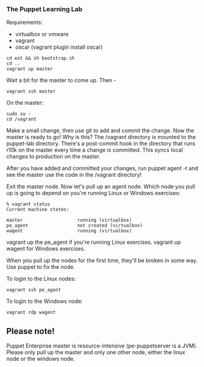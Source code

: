 ### The Puppet Learning Lab

Requirements:
* virtualbox or vmware
* vagrant
* oscar (vagrant plugin install oscar)

```
cd ext && sh bootstrap.sh
cd ..
vagrant up master
```

Wait a bit for the master to come up. Then -

```
vagrant ssh master
```

On the master:

```
sudo su -
cd /vagrant
```

Make a small change, then use git to add and commit the change. Now the master is ready to go! Why is this? The /vagrant directory is mounted to the puppet-lab directory. There's a post-commit hook in the directory that runs r10k on the master every time a change is committed. This syncs local changes to production on the master.

After you have added and committed your changes, run puppet agent -t and see the master use the code in the /vagrant directory!

Exit the master node. Now let's pull up an agent node. Which node you pull up is going to depend on you're running Linux or Windows exercises:

```
% vagrant status
Current machine states:

master                    running (virtualbox)
pe_agent                  not created (virtualbox)
wagent                    running (virtualbox)
```

vagrant up the pe_agent if you're running Linux exercises. vagrant up wagent for Windows exercises.

When you pull up the nodes for the first time, they'll be broken in some way. Use puppet to fix the node.

To login to the Linux nodes:

```
vagrant ssh pe_agent
```

To login to the Windows node:

```
vagrant rdp wagent
```

## Please note!

Puppet Enterprise master is resource-intensive (pe-puppetserver is a JVM). Please only pull up the master and only one other node, either the linux node or the windows node.
